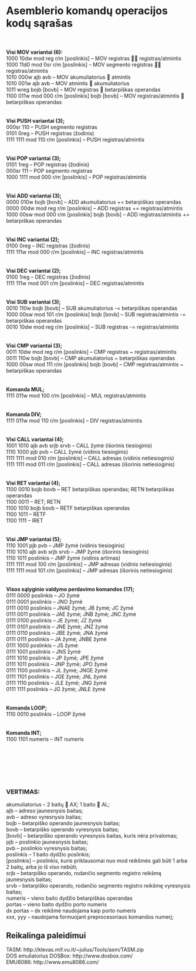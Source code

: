 <h1>Asemblerio komandų operacijos kodų sąrašas</h1>
</br></br>
<strong>Visi MOV variantai (6):</strong></br>
1000 10dw mod reg r/m [poslinkis] – MOV registras  registras/atmintis</br>
1000 11d0 mod 0sr r/m [poslinkis] – MOV segmento registras  registras/atmintis</br>
1010 000w ajb avb – MOV akumuliatorius  atmintis</br>
1010 001w ajb avb – MOV atmintis  akumuliatorius</br>
1011 wreg bojb [bovb] – MOV registras  betarpiškas operandas</br>
1100 011w mod 000 r/m [poslinkis] bojb [bovb] – MOV registras/atmintis  betarpiškas operandas</br>
</br></br>
<strong>Visi PUSH variantai (3);</strong></br>
000sr 110 – PUSH segmento registras</br>
0101 0reg – PUSH registras (žodinis)</br>
1111 1111 mod 110 r/m [poslinkis] – PUSH registras/atmintis</br>
</br></br>
<strong>Visi POP variantai (3);</strong></br>
0101 1reg – POP registras (žodinis)</br>
000sr 111 – POP segmento registras</br>
1000 1111 mod 000 r/m [poslinkis] – POP registras/atmintis</br>
</br></br>
<strong>Visi ADD variantai (3);</strong></br>
0000 010w bojb [bovb] – ADD akumuliatorius += betarpiškas operandas</br>
0000 00dw mod reg r/m [poslinkis] – ADD registras += registras/atmintis</br>
1000 00sw mod 000 r/m [poslinkis] bojb [bovb] – ADD registras/atmintis += betarpiškas operandas</br>
</br></br>
<strong>Visi INC variantai (2);</strong></br>
0100 0reg – INC registras (žodinis)</br>
1111 111w mod 000 r/m [poslinkis] – INC registras/atmintis</br>
</br></br>
<strong>Visi DEC variantai (2);</strong></br>
0100 1reg – DEC registras (žodinis)</br>
1111 111w mod 001 r/m [poslinkis] – DEC registras/atmintis</br>
</br></br>
<strong>Visi SUB variantai (3);</strong></br>
0010 110w bojb [bovb] – SUB akumuliatorius -= betarpiškas operandas</br>
1000 00sw mod 101 r/m [poslinkis] bojb [bovb] – SUB registras/atmintis -= betarpiškas operandas</br>
0010 10dw mod reg r/m [poslinkis] – SUB registras -= registras/atmintis</br>
</br></br>
<strong>Visi CMP variantai (3);</strong></br>
0011 10dw mod reg r/m [poslinkis] – CMP registras ~ registras/atmintis</br>
0011 110w bojb [bovb] – CMP akumuliatorius ~ betarpiškas operandas</br>
1000 00sw mod 111 r/m [poslinkis] bojb [bovb] – CMP registras/atmintis ~ betarpiškas operandas</br>
</br></br>
<strong>Komanda MUL;</strong></br>
1111 011w mod 100 r/m [poslinkis] – MUL registras/atmintis</br>
</br></br>
<strong>Komanda DIV;</strong></br>
1111 011w mod 110 r/m [poslinkis] – DIV registras/atmintis</br>
</br></br>
<strong>Visi CALL variantai (4);</strong></br>
1001 1010 ajb avb srjb srvb – CALL žymė (išorinis tiesioginis)</br>
1110 1000 pjb pvb – CALL žymė (vidinis tiesioginis)</br>
1111 1111 mod 010 r/m [poslinkis] – CALL adresas (vidinis netiesioginis)</br>
1111 1111 mod 011 r/m [poslinkis] – CALL adresas (išorinis netiesioginis)</br>
</br></br>
<strong>Visi RET variantai (4);</strong></br>
1100 0010 bojb bovb – RET betarpiškas operandas; RETN betarpiškas operandas</br>
1100 0011 – RET; RETN</br>
1100 1010 bojb bovb – RETF betarpiškas operandas</br>
1100 1011 – RETF</br>
1100 1111 – IRET</br>
</br></br>
<strong>Visi JMP variantai (5);</strong></br>
1110 1001 pjb pvb – JMP žymė (vidinis tiesioginis)</br>
1110 1010 ajb avb srjb srvb – JMP žymė (išorinis tiesioginis)</br>
1110 1011 poslinkis – JMP žymė (vidinis artimas)</br>
1111 1111 mod 100 r/m [poslinkis] – JMP adresas (vidinis netiesioginis)</br>
1111 1111 mod 101 r/m [poslinkis] – JMP adresas (išorinis netiesioginis)</br>
</br></br>
<strong>Visos sąlyginio valdymo perdavimo komandos (17);</strong></br>
0111 0000 poslinkis – JO žymė</br>
0111 0001 poslinkis – JNO žymė</br>
0111 0010 poslinkis – JNAE žymė; JB žymė; JC žymė</br>
0111 0011 poslinkis – JAE žymė; JNB žymė; JNC žymė</br>
0111 0100 poslinkis – JE žymė; JZ žymė</br>
0111 0101 poslinkis – JNE žymė; JNZ žymė</br>
0111 0110 poslinkis – JBE žymė; JNA žymė</br>
0111 0111 poslinkis – JA žymė; JNBE žymė</br>
0111 1000 poslinkis – JS žymė</br>
0111 1001 poslinkis – JNS žymė</br>
0111 1010 poslinkis – JP žymė; JPE žymė</br>
0111 1011 poslinkis – JNP žymė; JPO žymė</br>
0111 1100 poslinkis – JL žymė; JNGE žymė</br>
0111 1101 poslinkis – JGE žymė; JNL žymė</br>
0111 1110 poslinkis – JLE žymė; JNG žymė</br>
0111 1111 poslinkis – JG žymė; JNLE žymė</br>
</br></br>
<strong>Komanda LOOP;</strong></br>
1110 0010 poslinkis – LOOP žymė</br>
</br></br>
<strong>Komanda INT;</strong></br>
1100 1101 numeris – INT numeris</br>
</br></br></br></br></br></br>
<h3>VERTIMAS:</h3>
akumuliatorius – 2 baitų  AX; 1 baito  AL;</br>
ajb – adreso jaunesnysis baitas;</br>
avb – adreso vyresnysis baitas;</br>
bojb – betarpiško operando jaunesnysis baitas;</br>
bovb – betarpiško operando vyresnysis baitas;</br>
[bovb] – betarpiško operando vyresnysis baitas, kuris nėra privalomas;</br>
pjb – poslinkio jaunesnysis baitas;</br>
pvb – poslinkio vyresnysis baitas;</br>
poslinkis – 1 baito dydžio poslinkis;</br>
[poslinkis] – poslinkis, kuris priklausomai nuo mod reikšmės gali būti 1 arba 2 baitų, arba jo iš viso nebūti;</br>
srjb – betarpiško operando, rodančio segmento registro reikšmę jaunesnysis baitas;</br>
srvb – betarpiško operando, rodančio segmento registro reikšmę vyresnysis baitas;</br>
numeris – vieno baito dydžio betarpiškas operandas</br>
portas – vieno baito dydžio porto numeris</br>
dx portas – dx reikšmė naudojama kaip porto numeris</br>
xxx, yyy – naudojama formuojant preprocesoriaus komandos numerį;</br>


<h2>Reikalinga paleidimui</h2>
TASM: http://klevas.mif.vu.lt/~julius/Tools/asm/TASM.zip<br>
DOS emuliatorius DOSBox: http://www.dosbox.com/<br>
EMU8086: http://www.emu8086.com/<br>

